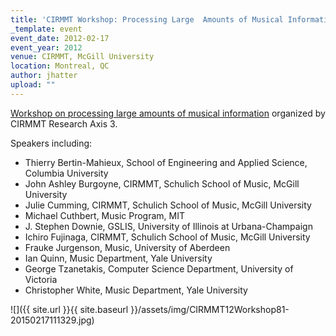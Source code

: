 ```yaml
---
title: 'CIRMMT Workshop: Processing Large  Amounts of Musical Information'
_template: event
event_date: 2012-02-17
event_year: 2012
venue: CIRMMT, McGill University
location: Montreal, QC
author: jhatter
upload: ""
---
```


[Workshop on processing large amounts of musical information](http://www.cirmmt.org/activities/workshops/research/musical-info/event) organized by CIRMMT Research Axis 3.

Speakers including:

* Thierry Bertin-Mahieux, School of Engineering and Applied Science, Columbia University
* John Ashley Burgoyne, CIRMMT, Schulich School of Music, McGill University
* Julie Cumming, CIRMMT, Schulich School of Music, McGill University
* Michael Cuthbert, Music Program, MIT
* J. Stephen Downie, GSLIS, University of Illinois at Urbana-Champaign
* Ichiro Fujinaga, CIRMMT, Schulich School of Music, McGill University
* Frauke Jurgenson, Music, University of Aberdeen
* Ian Quinn, Music Department, Yale University
* George Tzanetakis, Computer Science Department, University of Victoria
* Christopher White, Music Department, Yale University

![]({{ site.url }}{{ site.baseurl }}/assets/img/CIRMMT12Workshop81-20150217111329.jpg)
